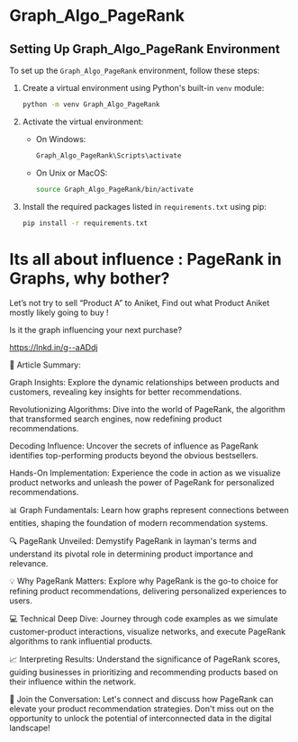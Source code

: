 # Graph_Algo_PageRank

## Setting Up Graph_Algo_PageRank Environment

To set up the `Graph_Algo_PageRank` environment, follow these steps:

1. Create a virtual environment using Python's built-in `venv` module:

    ```bash
    python -m venv Graph_Algo_PageRank
    ```

2. Activate the virtual environment:

    - On Windows:

        ```bash
        Graph_Algo_PageRank\Scripts\activate
        ```

    - On Unix or MacOS:

        ```bash
        source Graph_Algo_PageRank/bin/activate
        ```

3. Install the required packages listed in `requirements.txt` using pip:

    ```bash
    pip install -r requirements.txt
    ```




# Its all about influence : PageRank in Graphs, why bother?

Let’s not try to sell “Product A” to Aniket, Find out what Product Aniket mostly likely going to buy !

Is it the graph influencing your next purchase?

https://lnkd.in/g--aADdj

📝 Article Summary:

Graph Insights: Explore the dynamic relationships between products and customers, revealing key insights for better recommendations.

Revolutionizing Algorithms: Dive into the world of PageRank, the algorithm that transformed search engines, now redefining product recommendations.

Decoding Influence: Uncover the secrets of influence as PageRank identifies top-performing products beyond the obvious bestsellers.

Hands-On Implementation: Experience the code in action as we visualize product networks and unleash the power of PageRank for personalized recommendations.

📊 Graph Fundamentals: Learn how graphs represent connections between entities, shaping the foundation of modern recommendation systems.

🔍 PageRank Unveiled: Demystify PageRank in layman's terms and understand its pivotal role in determining product importance and relevance.

💡 Why PageRank Matters: Explore why PageRank is the go-to choice for refining product recommendations, delivering personalized experiences to users.

💻 Technical Deep Dive: Journey through code examples as we simulate customer-product interactions, visualize networks, and execute PageRank algorithms to rank influential products.

📈 Interpreting Results: Understand the significance of PageRank scores, guiding businesses in prioritizing and recommending products based on their influence within the network.

💬 Join the Conversation: Let's connect and discuss how PageRank can elevate your product recommendation strategies. Don't miss out on the opportunity to unlock the potential of interconnected data in the digital landscape!
